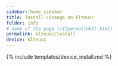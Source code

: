 ```yaml
---
sidebar: home_sidebar
title: Install Lineage on klteusc
folder: info
# name of the page (/{{permalink}}.html)
permalink: klteusc/install
device: klteusc
---
```

{% include templates/device_install.md %}
